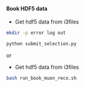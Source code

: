 #### Book HDF5 data

* Get hdf5 data from i3files

```.sh
mkdir -p error log out
```

```.sh
python submit_selection.py
```

or 

*  Get hdf5 data from i3files
```..sh
bash run_book_muon_reco.sh
```